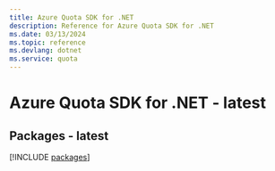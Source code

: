 ```yaml
---
title: Azure Quota SDK for .NET
description: Reference for Azure Quota SDK for .NET
ms.date: 03/13/2024
ms.topic: reference
ms.devlang: dotnet
ms.service: quota
---
```

# Azure Quota SDK for .NET - latest
## Packages - latest
[!INCLUDE [packages](quota-index.md)]